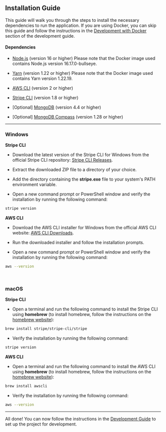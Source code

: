## Installation Guide

This guide will walk you through the steps to install the necessary dependencies to run the application. If you are using Docker, you can skip this guide and follow the instructions in the [Development with Docker](./DEVELOPMENT.md#development-with-docker) section of the development guide.

#### Dependencies

- [Node.js](https://nodejs.org/en/download/) (version 16 or higher)
  Please note that the Docker image used contains Node.js version 16.17.0-bullseye.

- [Yarn](https://classic.yarnpkg.com/en/docs/install) (version 1.22 or higher)
  Please note that the Docker image used contains Yarn version 1.22.19.

- [AWS CLI](https://docs.aws.amazon.com/cli/latest/userguide/install-cliv2.html) (version 2 or higher)

- [Stripe CLI](https://stripe.com/docs/stripe-cli#install) (version 1.8 or higher)

- [Optional] [MongoDB](https://docs.mongodb.com/manual/installation/) (version 4.4 or higher)
- [Optional] [MongoDB Compass](https://www.mongodb.com/try/download/compass) (version 1.28 or higher)

---

### Windows

**Stripe CLI**

- Download the latest version of the Stripe CLI for Windows from the official Stripe CLI repository: [Stripe CLI Releases](https://github.com/stripe/stripe-cli/releases).

- Extract the downloaded ZIP file to a directory of your choice.

- Add the directory containing the **stripe.exe** file to your system's PATH environment variable.

- Open a new command prompt or PowerShell window and verify the installation by running the following command:

```bash
stripe version
```

**AWS CLI**

- Download the AWS CLI installer for Windows from the official AWS CLI website: [AWS CLI Downloads](https://aws.amazon.com/cli/).

- Run the downloaded installer and follow the installation prompts.

- Open a new command prompt or PowerShell window and verify the installation by running the following command:

```bash
aws --version
```

<br>

### macOS

**Stripe CLI**

- Open a terminal and run the following command to install the Stripe CLI using **homebrew** (to install homebrew, follow the instructions on the [homebrew website](https://brew.sh/)):

```bash
brew install stripe/stripe-cli/stripe
```

- Verify the installation by running the following command:

```bash
stripe version
```

**AWS CLI**

- Open a terminal and run the following command to install the AWS CLI using **homebrew** (to install homebrew, follow the instructions on the [homebrew website](https://brew.sh/)):

```bash
brew install awscli
```

- Verify the installation by running the following command:

```bash
aws --version
```

---

All done! You can now follow the instructions in the [Development Guide](./DEVELOPMENT.md) to set up the project for development.

